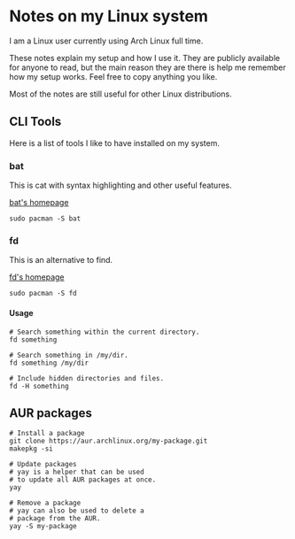 
# Notes on my Linux system

I am a Linux user currently using Arch Linux full time.

These notes explain my setup and how I use it. They are publicly available for anyone to read, but the main reason they are there is help me remember how my setup works. Feel free to copy anything you like.

Most of the notes are still useful for other Linux distributions.

<!-- My configuration can be found in my [dotfiles]("https://github.com/mfcochauxlaberge/dotfiles"). -->

## CLI Tools

Here is a list of tools I like to have installed on my system.

### bat

This is cat with syntax highlighting and other useful features.

[bat's homepage](https://github.com/sharkdp/bat)

```
sudo pacman -S bat
```
### fd

This is an alternative to find.

[fd's homepage](https://github.com/sharkdp/fd)

```
sudo pacman -S fd
```

#### Usage

```
# Search something within the current directory.
fd something

# Search something in /my/dir.
fd something /my/dir

# Include hidden directories and files.
fd -H something
```

## AUR packages


```
# Install a package
git clone https://aur.archlinux.org/my-package.git
makepkg -si

# Update packages
# yay is a helper that can be used
# to update all AUR packages at once.
yay

# Remove a package
# yay can also be used to delete a
# package from the AUR.
yay -S my-package
```
